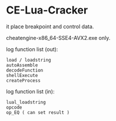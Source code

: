 # CE-Lua-Cracker

it place breakpoint and control data.

cheatengine-x86_64-SSE4-AVX2.exe only.

log function list (out):
```
load / loadstring
autoAssemble
decodeFunction
shellExecute
createProcess
```

log function list (in):
```
lual_loadstring
opcode
op_EQ ( can set result )
```
